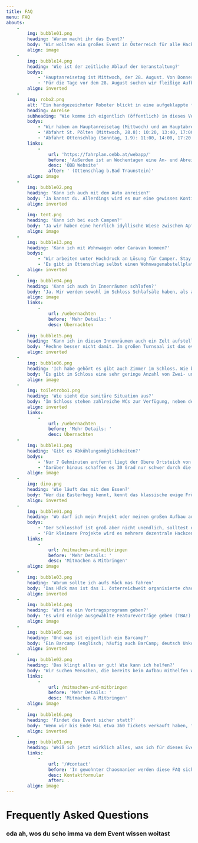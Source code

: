 ```yaml
---
title: FAQ
menu: FAQ
abouts:
    -
        img: bubble01.png
        heading: 'Warum macht ihr das Event?'
        body: 'Wir wollten ein großes Event in Österreich für alle Hackspaces und Bastler*innen schaffen.'
        align: image
    -
        img: bubble14.png
        heading: 'Wie ist der zeitliche Ablauf der Veranstaltung?'
        bodys:
            - 'Hauptanreisetag ist Mittwoch, der 28. August. Von Donnerstag bis Samstag wird das tägliche Programm stattfinden. Am Sonntag, dem 1. September wird abgebaut und abgereist.'
            - 'Für die Tage vor dem 28. August suchen wir fleißige Aufbaugespenster! Wenn du beim Aufbau helfen willst oder du wegen eines größeren Aufbaus/Projekts bereits früher anreisen musst, melde dich bitte bei kontakt@hack-mas.at'
        align: inverted
    -
        img: robo2.png
        alt: 'Ein handgezeichnter Roboter blickt in eine aufgeklappte faltbare Karte um den Weg ins Waldviertel zu betrachten'
        heading: Anreise
        subheading: 'Wie komme ich eigentlich (öffentlich) in dieses Void…, ähm Waldviertel?'
        bodys:
            - 'Wir haben am Hauptanreisetag (Mittwoch) und am Hauptabreisetag (Sonntag) einen Shuttleservice mit einem Reisebus eingerichtet.'
            - 'Abfahrt St. Pölten (Mittwoch, 28.8): 10:20, 13:40, 17:00, 20:20 und 23:20.'
            - 'Abfahrt Ottenschlag (Sonntag, 1.9): 11:00, 14:00, 17:20 und 20:40.'
        links:
            -
                url: 'https://fahrplan.oebb.at/webapp/'
                before: 'Außerdem ist an Wochentagen eine An- und Abreise öffentlich möglich. Samstag und Sonntags gibt es in Ottenschlag quasi keinen öffentlichen Verkehr. Den öffentlich Fahrplan für findet ihr auf der '
                desc: 'ÖBB Website'
                after: ' (Ottenschlag b.Bad Traunstein)'
        align: image
    -
        img: bubble02.png
        heading: 'Kann ich auch mit dem Auto anreisen?'
        body: 'Ja kannst du. Allerdings wird es nur eine gewisses Kontigent an Parkplätzen zur Verfügung geben, daher werden diese mit Kosten verbunden sein. Der Parkplatz wird mit dem Ticket zu buchen sein. Wir bitten euch darum, Fahrgemeinschaften zu bilden oder unseren Shuttle zu nutzen. Es wird möglich sein, dass ihr euer Auto in Schloss/Campingnähe be- und entladen könnt, der Parkplatz selbst ist etwa 7 Gehminuten entfernt.'
        align: inverted
    -
        img: tent.png
        heading: 'Kann ich bei euch Campen?'
        body: 'Ja wir haben eine herrlich idyllische Wiese zwischen Apfelbäumen, welche für Camping zur Verfügung steht. Platz ist hier sicher genug. Aufgrund der Nähe zu ottenschlager Wohnhäusern wird jedes Camping Silent Camping sein und von 22 bis 10 Uhr eine Nachtruhe gelten. Am Campingplatz wird es keine großen Villages geben.'
        align: image
    -
        img: bubble13.png
        heading: 'Kann ich mit Wohnwagen oder Caravan kommen?'
        bodys:
            - 'Wir arbeiten unter Hochdruck an Lösung für Camper. Stay tuned!'
            - 'Es gibt in Ottenschlag selbst einen Wohnwagenabstellplatz, dieser hat jedoch weniger als 10 Stellplätze, welche auch nicht reserviert werden können.'
        align: inverted
    -
        img: bubble04.png
        heading: 'Kann ich auch in Innenräumen schlafen?'
        body: 'Ja. Wir werden sowohl im Schloss Schlafsäle haben, als auch die Möglichkeit anbieten im Turnsaal der Schule zu übernachten. Es wird mindestens einen Schlafsaal geben, der nur für FINTA-Personen vorgesehen ist.'
        align: image
        links:
            -
                url: /uebernachten
                before: 'Mehr Details: '
                desc: Übernachten
    -
        img: bubble15.png
        heading: 'Kann ich in diesen Innenräumen auch ein Zelt aufstellen?'
        body: 'Rechne besser nicht damit. Im großen Turnsaal ist das eventuell möglich. Ob die großen Schlafräume groß genug sein werden, dass der Platz den anderen nicht abgeht, ist noch unklar. In jedem Fall funktioniert das nur mit kleinen Zelten, die ohne Abspannung von selbst stehen.'
        align: inverted
    -
        img: bubble06.png
        heading: 'Ich habe gehört es gibt auch Zimmer im Schloss. Wie bekomme ich eins?'
        body: 'Es gibt im Schloss eine sehr geringe Anzahl von Zwei- und Dreibett-Zimmern. Diese werden ausschließlich nach Bedarf vergeben (Familien mit Kleinkindern, Behinderten, etc.). Wenn du ein Zimmer benötigst gib dies mit einer klaren Begründung beim Ticketkauf an! Dies ist nötig, da wir bei mehr Anfragen als verfügbaren Zimmern eine Zuteilung anhand des uns bekannt gegebenen Bedarfs treffen werden.'
        align: image
    -
        img: toiletrobo1.png
        heading: 'Wie sieht die sanitäre Situation aus?'
        body: 'Im Schloss stehen zahlreiche WCs zur Verfügung, neben dem Campingplatz werden wir öKlos aufstellen und beim Schlafsaal in der Schule gibt es ebenfalls WCs. Es werden allen mehrere Duschen (Einzelkabinen) im Schloss zur Verfügung stehen, beim Turnsaal wird es ebenfalls Duschen (Gemeinschaftsduschen) geben. Beachte, dass weder Duschen noch WCs barrierefrei ausgestattet sind.'
        align: inverted
        links:
            -
                url: /uebernachten
                before: 'Mehr Details: '
                desc: Übernachten
    -
        img: bubble11.png
        heading: 'Gibt es Abkühlungsmöglichkeiten?'
        bodys:
            - 'Nur 7 Gehminuten entfernt liegt der Obere Ortsteich von Ottenschlag. Eine tolle Möglichkeit zum Baden, Abkühlen oder den heimischen Spielplatz unsicher zu machen. Außerdem liegt Ottenschlag auf etwa 850m Höhe und ist dardurch, wie das Waldviertel allgemein, ein klassischer Ort um vor der Sommerhitze zu flüchten.'
            - 'Darüber hinaus schaffen es 30 Grad nur schwer durch die dicken Schloßmauern und ihr könnt vor allem im Innenbereich mit erträglichen Temperaturen rechnen.'
        align: image
    -
        img: dino.png
        heading: 'Wie läuft das mit dem Essen?'
        body: 'Wer die Easterhegg kennt, kennt das klassische ewige Frühstück, welches es ebenfalls bei uns geben wird und im Ticketpreis inbegriffen ist. Darüber hinaus wird es veganes warmes Essen und Gegrilltes zum Kaufen geben. Direkt neben dem Schloss befinden sich außerdem ein Eurospar und ein Billa.'
        align: inverted
    -
        img: bubble01.png
        heading: 'Wo darf ich mein Projekt oder meinen großen Aufbau aufbauen?'
        bodys:
            - 'Der Schlosshof ist groß aber nicht unendlich, solltest du einen größeren Aufbau wie ein Veranstaltungszelt planen melde dich bitte bis spätestens 31. Mai bei kontakt@hack-mas.at.'
            - 'Für kleinere Projekte wird es mehrere dezentrale Hackcenter und den Schlosshof geben. Bitte meldet euch für kleinere Projekte und Aufbauten ebenfalls einige Wochen vor der Veranstaltung bei kontakt@hack-mas.at. Kleinstprojekte die ihr leicht transportieren und auf einen Tisch stellen könnt, müsst ihr uns nicht melden, sofern von ihnen kein Gefahrenpotential ausgeht.'
        links:
            -
                url: /mitmachen-und-mitbringen
                before: 'Mehr Details: '
                desc: 'Mitmachen & Mitbringen'
        align: image
    -
        img: bubble03.png
        heading: 'Warum sollte ich aufs Håck mas fahren'
        body: 'Das Håck mas ist das 1. österreichweit organisierte chaosnahe Event! Wer sich hier austauschen will oder ein großes Outdoor-Event zwischen den großen Camp Jahren in den Niederlanden und Deutschland sucht, sollte unbedingt vorbeikommen. Die Location im Schloss ist ungewöhnlich und einmalig. Besonders spannend ist unser Konzept eines hybriden Events, dass sowohl drinnen als auch draußen stattfinden wird!'
        align: inverted
    -
        img: bubble14.png
        heading: 'Wird es ein Vortragsprogramm geben?'
        body: 'Es wird einige ausgewählte Featurevorträge geben (TBA!). Alles andere wird im Barcampstyle vorort erstellt.'
        align: image
    -
        img: bubble05.png
        heading: 'Und was ist eigentlich ein Barcamp?'
        body: 'Ein Barcamp (englisch; häufig auch BarCamp; deutsch Unkonferenz oder Ad-hoc-Nicht-Konferenz) ist eine offene Tagung mit offenen Workshops, deren Inhalte und Ablauf von den Teilnehmenden Individuen zu Beginn der Tagung selbst entwickelt und im weiteren Verlauf gestaltet werden.'
        align: inverted
    -
        img: bubble02.png
        heading: 'Das klingt alles ur gut! Wie kann ich helfen?'
        body: 'Wir suchen Menschen, die bereits beim Aufbau mithelfen wollen! Wenn du dir vorstellen kannst bereits einige Tage vor dem 28. August anzureisen und beim Aufbau zu helfen melde dich bitte bei kontakt@hack-mas.at. Solltest du erst zur Veranstaltung selbst Zeit haben, wird es genügend Möglichkeiten geben auch dort noch herumzuspucken!'
        links:
            -
                url: /mitmachen-und-mitbringen
                before: 'Mehr Details: '
                desc: 'Mitmachen & Mitbringen'
        align: image
    -
        img: bubble16.png
        heading: 'Findet das Event sicher statt?'
        body: 'Wenn wir bis Ende Mai etwa 360 Tickets verkauft haben, findet es fix statt (bam oida, fix oida).'
        align: inverted
    -
        img: bubble01.png
        heading: 'Weiß ich jetzt wirklich alles, was ich für dieses Event wissen muss?'
        links:
            -
                url: '/#contact'
                before: 'In gewohnter Chaosmanier werden diese FAQ sicher zeitgerecht und vollständig befüllt sein. Für alles andere gibt es das '
                desc: Kontaktformular
                after: .
        align: image
---
```


# Frequently Asked Questions
### oda ah, wos du scho imma va dem Event wissen woitast